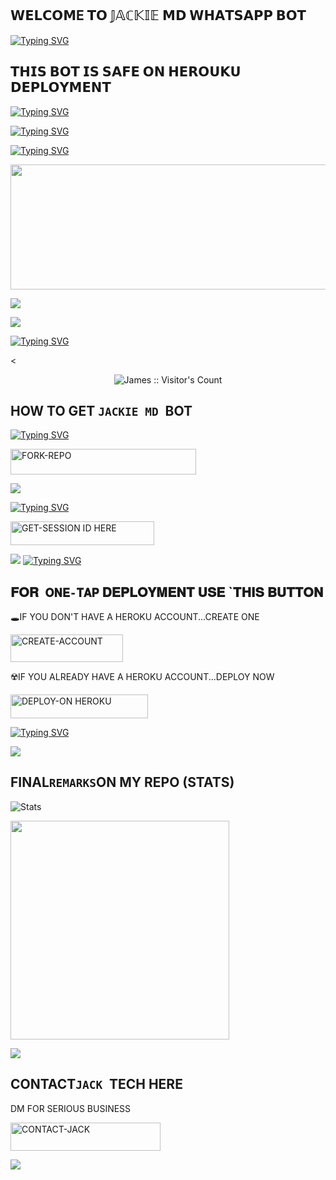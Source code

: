## 𝗪𝗘𝗟𝗖𝗢𝗠E 𝗧𝗢 𝕁𝔸ℂ𝕂𝕀𝔼 𝗠𝗗 𝗪𝗛𝗔𝗧𝗦𝗔𝗣𝗣 𝗕𝗢𝗧
[![Typing SVG](https://readme-typing-svg.herokuapp.com?font=Rockstar-ExtraBold&size=30&pause=1000&color=red&center=true&vCenter=true&width=350&height=50&lines=`𝕁𝔸ℂ𝕂𝕀𝔼+𝕄𝔻+𝔹𝕆𝕋)](https://git.io/typing-svg)
## 𝗧𝗛𝗜𝗦 𝗕𝗢𝗧 𝗜𝗦 𝗦𝗔𝗙𝗘 𝗢𝗡 𝗛𝗘𝗥𝗢𝗨𝗞𝗨 𝗗𝗘𝗣𝗟𝗢𝗬𝗠𝗘𝗡𝗧
[![Typing SVG](https://readme-typing-svg.herokuapp.com?font=Rockstar-ExtraBold&size=30&pause=1000&color=red&center=true&vCenter=true&width=815&height=60&lines=✚+✚+✚+✚+✚+✚+✚+✚+✚+✜+✜+✚+✚+✚+✚)](https://git.io/typing-svg) 

[![Typing SVG](https://readme-typing-svg.herokuapp.com?font=Rockstar-ExtraBold&size=30&pause=1000&color=red&center=true&vCenter=true&width=815&height=60&lines=𒆜+∰+🎼+𝄞+≣+⫸+★)](https://git.io/typing-svg) 




[![Typing SVG](https://readme-typing-svg.herokuapp.com?font=Rockstar-ExtraBold&size=30&pause=1000&color=red&center=true&vCenter=true&width=815&height=60&lines=🅙︎🅐︎🅒︎🅚︎🅘︎🅔︎+𝓜𝓓+𝓑𝓞𝓣+𝓒𝓡𝓔𝓐𝓣𝓔𝓓+𝓑𝓨+𝓙𝓐𝓒𝓚)](https://git.io/typing-svg) 

<p align="centre"><img src="https://files.catbox.moe/cmem9s.jpg" width="600" height="200" />




<a><img src='https://i.imgur.com/LyHic3i.gif'/></a>


<a><img src='https://i.imgur.com/LyHic3i.gif'/></a>

[![Typing SVG](https://readme-typing-svg.herokuapp.com?font=Rockstar-ExtraBold&size=30&pause=1000&color=red&center=true&vCenter=true&width=900&height=60&lines=𝗣𝗥𝗢𝗚𝗥𝗘𝗦𝗦`༑༑+𝗙𝗢𝗥+JACKIE`༑༑+MD+𝗕𝗢𝗧+`༑༑)](https://git.io/typing-svg) 


<

 <p align="center"><img src="https://profile-counter.glitch.me/{JAMES-MD}/count.svg" alt="James :: Visitor's Count" old_src="https://profile-counter.glitch.me/{mustaffa}/count.svg" /></p>






## HOW TO GET  `JACKIE MD `BOT

  
[![Typing SVG](https://readme-typing-svg.herokuapp.com?font=Rockstar-ExtraBold&color=red&lines=𝗙𝗢𝗥𝗞+𝗔𝗡𝗗`༑༑+𝗦𝗧𝗔𝗥`༑༑+𝗥𝗘𝗣𝗢)](https://git.io/typing-svg)
 

  
   
   <a href="https://github.com/SMASHER-jay/Jackie"><img title="FORK-REPO" src="https://img.shields.io/badge/FORK-REPO-h?color=red&style=for-the-badge&logo=tesla" width="297" height="40.45"/></a></p>


<a><img src='https://i.imgur.com/LyHic3i.gif'/></a>

 
 
[![Typing SVG](https://readme-typing-svg.herokuapp.com?font=Rockstar-ExtraBold&color=red&lines=𝗦𝗘𝗦𝗦𝗜𝗢𝗡`༑༑+𝗜𝗗+𝗦𝗜𝗧𝗘`༑༑+𝗜𝗦+𝗛𝗘𝗥𝗘`༑༑)](https://git.io/typing-svg)
 


  <a href="https://james-xtech-session-generator.onrender.com"><img title="GET-SESSION ID HERE" src="https://img.shields.io/badge/GET-SESSION ID HERE-h?color=green&style=for-the-badge&logo=nike" width="230" height="38.45"/></a></p>

  
  <a><img src='https://i.imgur.com/LyHic3i.gif'/></a>
[![Typing SVG](https://readme-typing-svg.herokuapp.com?font=Rockstar-ExtraBold&color=yellow&lines=𝐃𝐄𝐏𝐋𝐎𝐘+𝐎𝐍+𝐇𝐄𝐑𝐎𝐊𝐔)](https://git.io/typing-svg)


 
  

 
## 𝐅𝐎𝐑` 𝐎𝐍𝐄-𝐓𝐀𝐏` 𝐃𝐄𝐏𝐋𝐎𝐘𝐌𝐄𝐍𝐓 𝐔𝐒𝐄 `𝐓𝐇𝐈𝐒 𝐁𝐔𝐓𝐓𝐎𝐍

   🕳IF YOU DON'T HAVE A HEROKU ACCOUNT...CREATE ONE
   
   <a href="https://signup.heroku.com/"><img title="CREATE-ACCOUNT" src="https://img.shields.io/badge/CREATE-ACCOUNT-h?color=blue&style=for-the-badge&logo=heroku" width="180" height="43.45"/></a></p>

   ☢️IF YOU ALREADY HAVE A HEROKU ACCOUNT...DEPLOY NOW

 <a href="https://dashboard.heroku.com/new?template=https://github.com/SMASHER-jay/Jackie"><img title="DEPLOY-ON HEROKU" src="https://img.shields.io/badge/DEPLOY-ON HEROKU-h?color=green&style=for-the-badge&logo=heroku" width="220" height="38.45"/></a></p>

 
 [![Typing SVG](https://readme-typing-svg.herokuapp.com?font=Rockstar-ExtraBold&size=30&pause=1000&color=0000FF&center=true&vCenter=true&width=815&height=60&lines=▭`༑༑+▬+`༑▭+▬+▭+▬+▭+▬+▭+▬+▭)](https://git.io/typing-svg) 

<a><img src='https://i.imgur.com/LyHic3i.gif'/></a>

## FINAL` REMARKS `ON MY REPO (STATS)

![ Stats](https://github-readme-stats.vercel.app/api/pin/?username=SMASHER-jay&repo=Jackie&show_owner=true&theme=light)


<a href="https://whatsapp.com/channel/0029Vb58ejm35fLoqYxEhn3r"><img src="https://img.shields.io/badge/Join%20Our%20WhatsApp%20Channel-green"  width="350"></a>







<a><img src='https://i.imgur.com/LyHic3i.gif'/></a>

## CONTACT`JACK `TECH HERE
  DM FOR SERIOUS BUSINESS

   <a href="https://github.com/jtechde/james"><img title="CONTACT-JACK" src="https://img.shields.io/badge/CONTACT-JACK-h?color=black&style=for-the-badge&logo=audi" width="240" height="45.45"/></a></p>

<a><img src='https://i.imgur.com/LyHic3i.gif'/></a>

